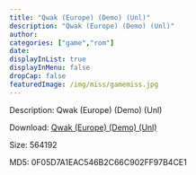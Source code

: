 ```yaml
---
title: "Qwak (Europe) (Demo) (Unl)"
description: "Qwak (Europe) (Demo) (Unl)"
author: 
categories: ["game","rom"]
date: 
displayInList: true
displayInMenu: false
dropCap: false
featuredImage: /img/miss/gamemiss.jpg
---
```


Description: Qwak (Europe) (Demo) (Unl)

Download: <a style="text-decoration:underline;" href="https://mega.nz/#!WLJEDabJ!Amc9hXi_gCpnPjF8Uye6zqvzUkrq0I1VKrAqXJbBNW0" target = "_blank" rel = "nofollow" > Qwak (Europe) (Demo) (Unl)</a>

Size: 564192

MD5: 0F05D7A1EAC546B2C66C902FF97B4CE1

